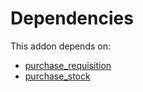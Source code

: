 # Dependencies

This addon depends on:

- [purchase_requisition](https://github.com/bringout/oca-ocb-core/tree/3269462e6a0442fbf5ae30a27b3c18135ac733b9/odoo-bringout-oca-ocb-purchase_requisition)
- [purchase_stock](https://github.com/bringout/oca-ocb-warehouse/tree/62a8c36c9372364b7b073231c40d68a45f49dd78/odoo-bringout-oca-ocb-purchase_stock)
